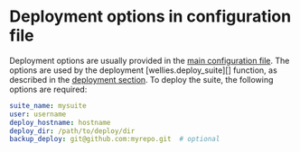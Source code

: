 # Deployment options in configuration file

Deployment options are usually provided in the [main configuration file](../configurations.md).
The options are used by the deployment [wellies.deploy_suite][] function, as described in the [deployment section](../tracksuite_guide.md).
To deploy the suite, the following options are required:
```yaml
suite_name: mysuite
user: username
deploy_hostname: hostname
deploy_dir: /path/to/deploy/dir
backup_deploy: git@github.com:myrepo.git  # optional
```
